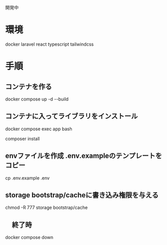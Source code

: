 開発中

# 環境
docker laravel react typescript tailwindcss

# 手順
## コンテナを作る
docker compose up -d --build

## コンテナに入ってライブラリをインストール
docker compose exec app bash 

composer install

## envファイルを作成 .env.exampleのテンプレートをコピー
cp .env.example .env

## storage bootstrap/cacheに書き込み権限を与える
chmod -R 777 storage bootstrap/cache

## 　終了時　
docker compose down
